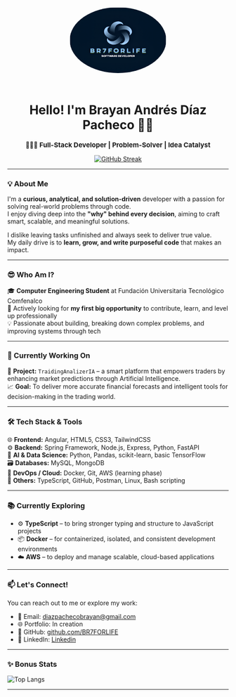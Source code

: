 <div align="center">
    <img src="./public/logo mio.png" width="220" height="150" style="margin-bottom: 25px; border-radius: 50%;" />
    <h1>Hello! I'm <strong>Brayan Andrés Díaz Pacheco</strong> 🫡👋</h1>
    <p>👨‍💻😀 <strong style="font-size:15px;">Full-Stack Developer | Problem-Solver | Idea Catalyst</strong></p> 
</div>

<div align="center">
    <a href="https://git.io/streak-stats">
        <img src="https://streak-stats.demolab.com?user=BR7FORLIFE&theme=dark&hide_border=true&border_radius=4.8&card_width=600&card_height=300" alt="GitHub Streak" />
    </a>
</div>

---

### 💡 About Me

I'm a **curious, analytical, and solution-driven** developer with a passion for solving real-world problems through code.  
I enjoy diving deep into the **"why" behind every decision**, aiming to craft smart, scalable, and meaningful solutions.

I dislike leaving tasks unfinished and always seek to deliver true value.  
My daily drive is to **learn, grow, and write purposeful code** that makes an impact.

---

### 😎 Who Am I?

🎓 **Computer Engineering Student** at Fundación Universitaria Tecnológico Comfenalco  
🚀 Actively looking for **my first big opportunity** to contribute, learn, and level up professionally  
💡 Passionate about building, breaking down complex problems, and improving systems through tech

---

### 🚀 Currently Working On

💼 **Project:** `TraidingAnalizerIA` – a smart platform that empowers traders by enhancing market predictions through Artificial Intelligence.  
📈 **Goal:** To deliver more accurate financial forecasts and intelligent tools for decision-making in the trading world.

---

### 🛠️ Tech Stack & Tools

🌐 **Frontend:** Angular, HTML5, CSS3, TailwindCSS  
⚙️ **Backend:** Spring Framework, Node.js, Express, Python, FastAPI  
🧠 **AI & Data Science:** Python, Pandas, scikit-learn, basic TensorFlow  
🗃️ **Databases:** MySQL, MongoDB  
🐳 **DevOps / Cloud:** Docker, Git, AWS (learning phase)  
🧪 **Others:** TypeScript, GitHub, Postman, Linux, Bash scripting

---

### 📚 Currently Exploring

- ⚙️ **TypeScript** – to bring stronger typing and structure to JavaScript projects  
- 📦 **Docker** – for containerized, isolated, and consistent development environments  
- ☁️ **AWS** – to deploy and manage scalable, cloud-based applications

---

### 📫 Let's Connect!

You can reach out to me or explore my work:

- 📧 Email: diazpachecobrayan@gmail.com
- 🌐 Portfolio: In creation
- 🐙 GitHub: [github.com/BR7FORLIFE](https://github.com/BR7FORLIFE)
- 💼 LinkedIn: [Linkedin](https://www.linkedin.com/in/brayan-diaz-pacheco)

---

### ✨ Bonus Stats

![Top Langs](https://github-readme-stats.vercel.app/api/top-langs/?username=BR7FORLIFE&layout=compact&theme=dark&hide_border=true)

---


